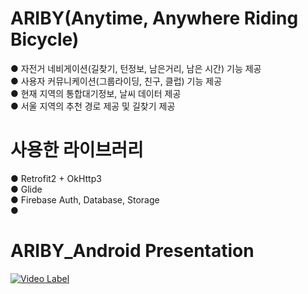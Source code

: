 # ARIBY(Anytime, Anywhere Riding Bicycle)
● 자전거 네비게이션(길찾기, 턴정보, 남은거리, 남은 시간) 기능 제공  
● 사용자 커뮤니케이션(그룹라이딩, 친구, 클럽) 기능 제공  
● 현재 지역의 통합대기정보, 날씨 데이터 제공  
● 서울 지역의 추천 경로 제공 및 길찾기 제공  


# 사용한 라이브러리
● Retrofit2 + OkHttp3  
● Glide  
● Firebase Auth, Database, Storage  
● 


# ARIBY_Android Presentation
[![Video Label](http://img.youtube.com/vi/krIY7ZB1JHI/0.jpg)](https://www.youtube.com/watch?v=krIY7ZB1JHI=0s)
